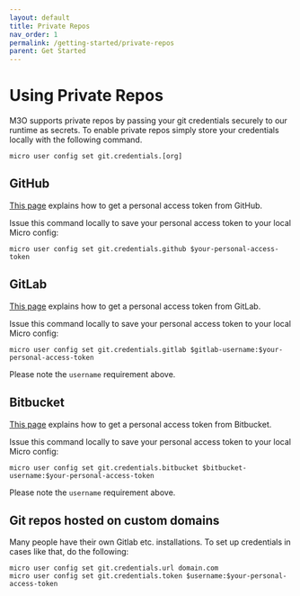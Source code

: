 ```yaml
---
layout: default
title: Private Repos
nav_order: 1
permalink: /getting-started/private-repos
parent: Get Started
---
```


# Using Private Repos

M3O supports private repos by passing your git credentials securely to our runtime as secrets. To enable private 
repos simply store your credentials locally with the following command.

```
micro user config set git.credentials.[org]
```

## GitHub

[This page](https://docs.github.com/en/github/authenticating-to-github/creating-a-personal-access-token) explains how to get a personal access token from GitHub.

Issue this command locally to save your personal access token to your local Micro config:
```
micro user config set git.credentials.github $your-personal-access-token
```

## GitLab

[This page](https://docs.gitlab.com/ee/user/profile/personal_access_tokens.html) explains how to get a personal access token from GitLab.

Issue this command locally to save your personal access token to your local Micro config:
```
micro user config set git.credentials.gitlab $gitlab-username:$your-personal-access-token
```

Please note the `username` requirement above.

## Bitbucket

[This page](https://confluence.atlassian.com/bitbucketserver/personal-access-tokens-939515499.html) explains how to get a personal access token from Bitbucket.

Issue this command locally to save your personal access token to your local Micro config:
```
micro user config set git.credentials.bitbucket $bitbucket-username:$your-personal-access-token
```

Please note the `username` requirement above.

## Git repos hosted on custom domains

Many people have their own Gitlab etc. installations.
To set up credentials in cases like that, do the following:

```
micro user config set git.credentials.url domain.com
micro user config set git.credentials.token $username:$your-personal-access-token
```
